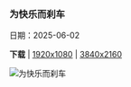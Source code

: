 ### 为快乐而刹车

日期：2025-06-02

**下载**  |  [1920x1080](https://cn.bing.com/th?id=OHR.BicyclesUtrecht_ZH-CN8016028978_1920x1080.jpg)  |  [3840x2160](https://cn.bing.com/th?id=OHR.BicyclesUtrecht_ZH-CN8016028978_UHD.jpg)

![为快乐而刹车](https://cn.bing.com/th?id=OHR.BicyclesUtrecht_ZH-CN8016028978_1920x1080.jpg "乌得勒支桥上的自行车，荷兰 (© George Pachantouris/Getty Images)")

